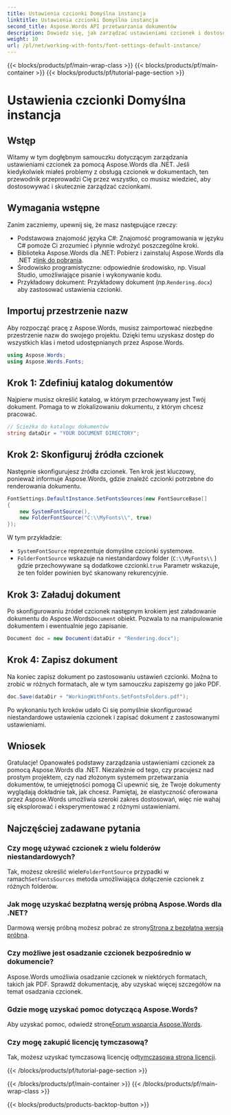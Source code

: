 ```yaml
---
title: Ustawienia czcionki Domyślna instancja
linktitle: Ustawienia czcionki Domyślna instancja
second_title: Aspose.Words API przetwarzania dokumentów
description: Dowiedz się, jak zarządzać ustawieniami czcionek i dostosowywać je w Aspose.Words dla .NET dzięki naszemu przewodnikowi krok po kroku. Idealne dla programistów, którzy chcą ulepszyć renderowanie dokumentów.
weight: 10
url: /pl/net/working-with-fonts/font-settings-default-instance/
---
```


{{< blocks/products/pf/main-wrap-class >}}
{{< blocks/products/pf/main-container >}}
{{< blocks/products/pf/tutorial-page-section >}}

# Ustawienia czcionki Domyślna instancja

## Wstęp

Witamy w tym dogłębnym samouczku dotyczącym zarządzania ustawieniami czcionek za pomocą Aspose.Words dla .NET. Jeśli kiedykolwiek miałeś problemy z obsługą czcionek w dokumentach, ten przewodnik przeprowadzi Cię przez wszystko, co musisz wiedzieć, aby dostosowywać i skutecznie zarządzać czcionkami.

## Wymagania wstępne

Zanim zaczniemy, upewnij się, że masz następujące rzeczy:

- Podstawowa znajomość języka C#: Znajomość programowania w języku C# pomoże Ci zrozumieć i płynnie wdrożyć poszczególne kroki.
-  Biblioteka Aspose.Words dla .NET: Pobierz i zainstaluj Aspose.Words dla .NET z[link do pobrania](https://releases.aspose.com/words/net/).
- Środowisko programistyczne: odpowiednie środowisko, np. Visual Studio, umożliwiające pisanie i wykonywanie kodu.
-  Przykładowy dokument: Przykładowy dokument (np.`Rendering.docx`) aby zastosować ustawienia czcionki.

## Importuj przestrzenie nazw

Aby rozpocząć pracę z Aspose.Words, musisz zaimportować niezbędne przestrzenie nazw do swojego projektu. Dzięki temu uzyskasz dostęp do wszystkich klas i metod udostępnianych przez Aspose.Words.

```csharp
using Aspose.Words;
using Aspose.Words.Fonts;
```

## Krok 1: Zdefiniuj katalog dokumentów

Najpierw musisz określić katalog, w którym przechowywany jest Twój dokument. Pomaga to w zlokalizowaniu dokumentu, z którym chcesz pracować.

```csharp
// Ścieżka do katalogu dokumentów
string dataDir = "YOUR DOCUMENT DIRECTORY";
```

## Krok 2: Skonfiguruj źródła czcionek

Następnie skonfigurujesz źródła czcionek. Ten krok jest kluczowy, ponieważ informuje Aspose.Words, gdzie znaleźć czcionki potrzebne do renderowania dokumentu.

```csharp
FontSettings.DefaultInstance.SetFontsSources(new FontSourceBase[]
{
    new SystemFontSource(),
    new FolderFontSource("C:\\MyFonts\\", true)
});
```

W tym przykładzie:
- `SystemFontSource` reprezentuje domyślne czcionki systemowe.
- `FolderFontSource` wskazuje na niestandardowy folder (`C:\\MyFonts\\` ) gdzie przechowywane są dodatkowe czcionki.`true` Parametr wskazuje, że ten folder powinien być skanowany rekurencyjnie.

## Krok 3: Załaduj dokument

 Po skonfigurowaniu źródeł czcionek następnym krokiem jest załadowanie dokumentu do Aspose.Words`Document` obiekt. Pozwala to na manipulowanie dokumentem i ewentualnie jego zapisanie.

```csharp
Document doc = new Document(dataDir + "Rendering.docx");
```

## Krok 4: Zapisz dokument

Na koniec zapisz dokument po zastosowaniu ustawień czcionki. Można to zrobić w różnych formatach, ale w tym samouczku zapiszemy go jako PDF.

```csharp
doc.Save(dataDir + "WorkingWithFonts.SetFontsFolders.pdf");
```

Po wykonaniu tych kroków udało Ci się pomyślnie skonfigurować niestandardowe ustawienia czcionek i zapisać dokument z zastosowanymi ustawieniami.

## Wniosek

Gratulacje! Opanowałeś podstawy zarządzania ustawieniami czcionek za pomocą Aspose.Words dla .NET. Niezależnie od tego, czy pracujesz nad prostym projektem, czy nad złożonym systemem przetwarzania dokumentów, te umiejętności pomogą Ci upewnić się, że Twoje dokumenty wyglądają dokładnie tak, jak chcesz. Pamiętaj, że elastyczność oferowana przez Aspose.Words umożliwia szeroki zakres dostosowań, więc nie wahaj się eksplorować i eksperymentować z różnymi ustawieniami.

## Najczęściej zadawane pytania

### Czy mogę używać czcionek z wielu folderów niestandardowych?

 Tak, możesz określić wiele`FolderFontSource` przypadki w ramach`SetFontsSources` metoda umożliwiająca dołączenie czcionek z różnych folderów.

### Jak mogę uzyskać bezpłatną wersję próbną Aspose.Words dla .NET?

 Darmową wersję próbną możesz pobrać ze strony[Strona z bezpłatną wersją próbną](https://releases.aspose.com/).

### Czy możliwe jest osadzanie czcionek bezpośrednio w dokumencie?

Aspose.Words umożliwia osadzanie czcionek w niektórych formatach, takich jak PDF. Sprawdź dokumentację, aby uzyskać więcej szczegółów na temat osadzania czcionek.

### Gdzie mogę uzyskać pomoc dotyczącą Aspose.Words?

 Aby uzyskać pomoc, odwiedź stronę[Forum wsparcia Aspose.Words](https://forum.aspose.com/c/words/8).

### Czy mogę zakupić licencję tymczasową?

 Tak, możesz uzyskać tymczasową licencję od[tymczasowa strona licencji](https://purchase.aspose.com/temporary-license/).

{{< /blocks/products/pf/tutorial-page-section >}}

{{< /blocks/products/pf/main-container >}}
{{< /blocks/products/pf/main-wrap-class >}}

{{< blocks/products/products-backtop-button >}}
